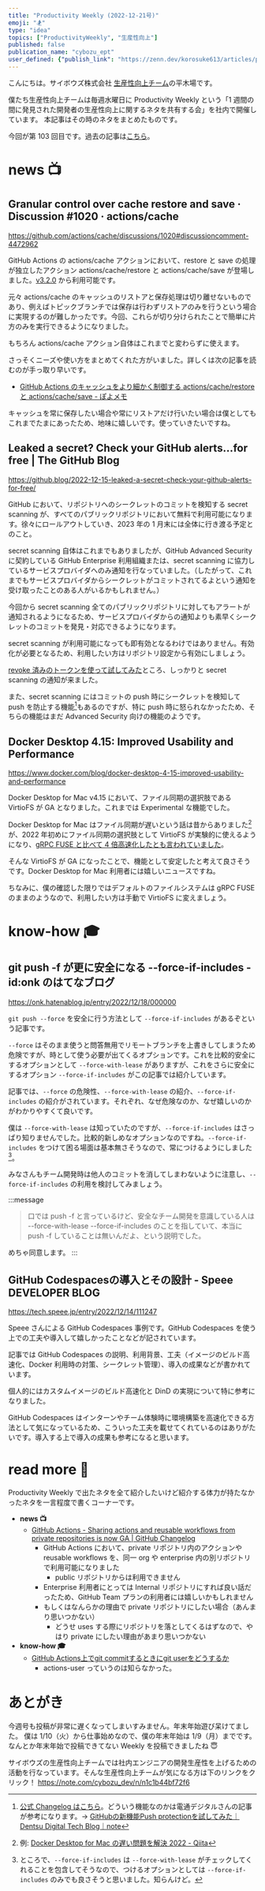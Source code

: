 ```yaml
---
title: "Productivity Weekly (2022-12-21号)"
emoji: "🏂"
type: "idea"
topics: ["ProductivityWeekly", "生産性向上"]
published: false
publication_name: "cybozu_ept"
user_defined: {"publish_link": "https://zenn.dev/korosuke613/articles/productivity-weekly-20221221"}
---
```


こんにちは。サイボウズ株式会社 [生産性向上チーム](https://note.com/cybozu_dev/n/n1c1b44bf72f6)の平木場です。

僕たち生産性向上チームは毎週水曜日に Productivity Weekly という「1 週間の間に発見された開発者の生産性向上に関するネタを共有する会」を社内で開催しています。
本記事はその時のネタをまとめたものです。

今回が第 103 回目です。過去の記事は[こちら](https://zenn.dev/topics/productivityweekly?order=latest)。

# news 📺

## Granular control over cache restore and save · Discussion #1020 · actions/cache
https://github.com/actions/cache/discussions/1020#discussioncomment-4472962

GitHub Actions の actions/cache アクションにおいて、restore と save の処理が独立したアクション actions/cache/restore と actions/cache/save が登場しました。[v3.2.0](https://github.com/actions/cache/releases/tag/v3.2.0) から利用可能です。

元々 actions/cache のキャッシュのリストアと保存処理は切り離せないものであり、例えばトピックブランチでは保存は行わずリストアのみを行うという場合に実現するのが難しかったです。今回、これらが切り分けられたことで簡単に片方のみを実行できるようになりました。

もちろん actions/cache アクション自体はこれまでと変わらずに使えます。

さっそくニーズや使い方をまとめてくれた方がいました。詳しくは次の記事を読むのが手っ取り早いです。

- [GitHub Actions のキャッシュをより細かく制御する actions/cache/restore と actions/cache/save - ぽよメモ](https://poyo.hatenablog.jp/entry/2022/12/21/090000)

キャッシュを常に保存したい場合や常にリストアだけ行いたい場合は僕としてもこれまでたまにあったため、地味に嬉しいです。使っていきたいですね。

## Leaked a secret? Check your GitHub alerts...for free | The GitHub Blog
https://github.blog/2022-12-15-leaked-a-secret-check-your-github-alerts-for-free/

GitHub において、リポジトリへのシークレットのコミットを検知する secret scanning が、すべてのパブリックリポジトリにおいて無料で利用可能になります。徐々にロールアウトしていき、2023 年の 1 月末には全体に行き渡る予定とのこと。

secret scanning 自体はこれまでもありましたが、GitHub Advanced Security に契約している GitHub Enterprise 利用組織または、secret scanning に協力しているサービスプロバイダへのみ通知を行なっていました。（したがって、これまでもサービスプロバイダからシークレットがコミットされてるよという通知を受け取ったことのある人がいるかもしれません。）

今回から secret scanning 全てのパブリックリポジトリに対してもアラートが通知されるようになるため、サービスプロバイダからの通知よりも素早くシークレットのコミットを発見・対応できるようになります。

secret scanning が利用可能になっても即有効となるわけではありません。有効化が必要となるため、利用したい方はリポジトリ設定から有効にしましょう。

[revoke 済みのトークンを使って試してみた](https://github.com/korosuke613/playground/pull/44#issuecomment-1374432130)ところ、しっかりと secret scanning の通知が来ました。

また、secret scanning にはコミットの push 時にシークレットを検知して push を防止する機能[^dentsu]もあるのですが、特に push 時に怒られなかったため、そちらの機能はまだ Advanced Security 向けの機能のようです。

[^dentsu]: [公式 Changelog はこちら](https://github.blog/changelog/2022-04-04-secret-scanning-prevents-secret-leaks-with-protection-on-push/)。どういう機能なのかは電通デジタルさんの記事が参考になります。-> [GitHubの新機能Push protectionを試してみた｜Dentsu Digital Tech Blog｜note](https://note.com/dd_techblog/n/n0ae6a0b9cdc4)

## Docker Desktop 4.15: Improved Usability and Performance
https://www.docker.com/blog/docker-desktop-4-15-improved-usability-and-performance

Docker Desktop for Mac v4.15 において、ファイル同期の選択肢である VirtioFS が GA となりました。これまでは Experimental な機能でした。

Docker Desktop for Mac はファイル同期が遅いという話は昔からありました[^slow]が、2022 年初めにファイル同期の選択肢として VirtioFS が実験的に使えるようになり、[gRPC FUSE と比べて 4 倍高速化したとも言われていました](https://www.jeffgeerling.com/blog/2022/new-docker-mac-virtiofs-file-sync-4x-faster)。

そんな VirtioFS が GA になったことで、機能として安定したと考えて良さそうです。Docker Desktop for Mac 利用者には嬉しいニュースですね。

ちなみに、僕の確認した限りではデフォルトのファイルシステムは gRPC FUSE のままのようなので、利用したい方は手動で VirtioFS に変えましょう。

[^slow]: 例: [Docker Desktop for Mac の遅い問題を解決 2022 - Qiita](https://qiita.com/ryuring/items/47d52e6c07f1ac24d065)

# know-how 🎓

## git push -f が更に安全になる --force-if-includes - id:onk のはてなブログ
https://onk.hatenablog.jp/entry/2022/12/18/000000

`git push --force` を安全に行う方法として `--force-if-includes` があるぞという記事です。

`--force` はそのまま使うと問答無用でリモートブランチを上書きしてしまうため危険ですが、時として使う必要が出てくるオプションです。これを比較的安全にするオプションとして `--force-with-lease` がありますが、これをさらに安全にするオプション `--force-if-includes` がこの記事では紹介しています。

記事では、`--force` の危険性、`--force-with-lease` の紹介、`--force-if-includes` の紹介がされています。それぞれ、なぜ危険なのか、なぜ嬉しいのかがわかりやすくて良いです。

僕は `--force-with-lease` は知っていたのですが、`--force-if-includes` はさっぱり知りませんでした。比較的新しめなオプションなのですね。`--force-if-includes` をつけて困る場面は基本無さそうなので、常につけるようにしました[^enough]。

みなさんもチーム開発時は他人のコミットを消してしまわないように注意し、`--force-if-includes` の利用を検討してみましょう。

:::message
> 口では push -f と言っているけど、安全なチーム開発を意識している人は --force-with-lease --force-if-includes のことを指していて、本当に push -f していることは無いんだよ、という説明でした。

めちゃ同意します。
:::

[^enough]: ところで、`--force-if-includes` は `--force-with-lease` がチェックしてくれることを包含してそうなので、つけるオプションとしては `--force-if-includes` のみでも良さそうと思いました。知らんけど。

## GitHub Codespacesの導入とその設計 - Speee DEVELOPER BLOG
https://tech.speee.jp/entry/2022/12/14/111247

Speee さんによる GitHub Codespaces 事例です。GitHub Codespaces を使う上での工夫や導入して嬉しかったことなどが記されています。

記事では GitHub Codespaces の説明、利用背景、工夫（イメージのビルド高速化、Docker 利用時の対策、シークレット管理）、導入の成果などが書かれています。

個人的にはカスタムイメージのビルド高速化と DinD の実現について特に参考になりました。

GitHub Codespaces はインターンやチーム体験時に環境構築を高速化できる方法として気になっているため、こういった工夫を載せてくれているのはありがたいです。導入する上で導入の成果も参考になると思います。

# read more 🍘
Productivity Weekly で出たネタを全て紹介したいけど紹介する体力が持たなかったネタを一言程度で書くコーナーです。

- **news 📺**
  - [GitHub Actions - Sharing actions and reusable workflows from private repositories is now GA | GitHub Changelog](https://github.blog/changelog/2022-12-14-github-actions-sharing-actions-and-reusable-workflows-from-private-repositories-is-now-ga/)
    - GitHub Actions において、private リポジトリ内のアクションや reusable workflows を、同一 org や enterprise 内の別リポジトリで利用可能になりました
      - public リポジトリからは利用できません
    - Enterprise 利用者にとっては Internal リポジトリにすれば良い話だったため、GitHub Team プランの利用者には嬉しいかもしれません
    - もしくはなんらかの理由で private リポジトリにしたい場合（あんまり思いつかない）
      - どうせ uses する際にリポジトリを落としてくるはずなので、やはり private にしたい理由があまり思いつかない
- **know-how 🎓**
  - [GitHub Actions上でgit commitするときにgit userをどうするか](https://qiita.com/thaim/items/3d1a4d09ec4a7d8844ce)
    - actions-user っていうのは知らなかった。

# あとがき
今週号も投稿が非常に遅くなってしまいすみません。年末年始遊び呆けてました。
僕は 1/10（火）から仕事始めなので、僕の年末年始は 1/9（月）までです。なんとか年末年始で投稿できてない Weekly を投稿できましたね 😇

サイボウズの生産性向上チームでは社内エンジニアの開発生産性を上げるための活動を行なっています。そんな生産性向上チームが気になる方は下のリンクをクリック！
https://note.com/cybozu_dev/n/n1c1b44bf72f6

